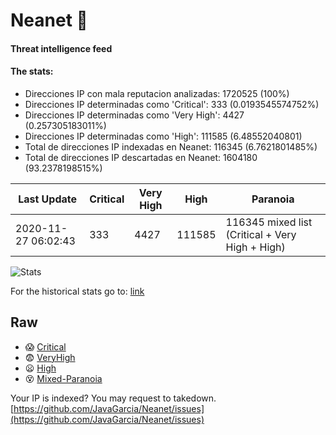 # Neanet :hocho:
#### Threat intelligence feed
#### The stats:

- Direcciones IP con mala reputacion analizadas: 1720525 (100%)
- Direcciones IP determinadas como 'Critical':  333 (0.0193545574752%)
- Direcciones IP determinadas como 'Very High':  4427 (0.257305183011%)
- Direcciones IP determinadas como 'High':  111585 (6.48552040801)
- Total de direcciones IP indexadas en Neanet:  116345 (6.7621801485%)
- Total de direcciones IP descartadas en Neanet:  1604180 (93.2378198515%)

| Last Update | Critical | Very High | High | Paranoia |
| --- | --- | --- | --- | --- |
| 2020-11-27 06:02:43 | 333 | 4427 | 111585 | 116345 mixed list (Critical + Very High + High)|

![Stats](https://docs.google.com/spreadsheets/d/e/2PACX-1vSnaNMIXVabIpDJjufMlzH7poXnshF3mgd8Is1g9ytUEzVsP5my4Trn8f-xkoLLQ38xpL3HtmUexLo6/pubchart?oid=501124687&format=image)

For the historical stats go to: [link](/stats.csv)
## Raw
- :scream: [Critical](https://raw.githubusercontent.com/JavaGarcia/Neanet/master/blacklists/neanet_critical.txt)
- :fearful: [VeryHigh](https://raw.githubusercontent.com/JavaGarcia/Neanet/master/blacklists/neanet_veryHigh.txtt)
- :frowning: [High](https://raw.githubusercontent.com/JavaGarcia/Neanet/master/blacklists/neanet_high.txt)
- :dizzy_face: [Mixed-Paranoia](https://raw.githubusercontent.com/JavaGarcia/Neanet/master/blacklists/neanet_all.txt)


Your IP is indexed? You may request to takedown. [https://github.com/JavaGarcia/Neanet/issues](https://github.com/JavaGarcia/Neanet/issues)





































































































































































































































































































































































































































































































































































































































































































































































































































































































































































































































































































































































































































































































































































































































































































































































































































































































































































































































































































































































































































































































































































































































































































































































































































































































































